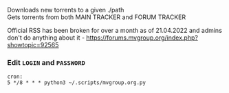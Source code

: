 Downloads new torrents to a given ./path  
Gets torrents from both MAIN TRACKER and FORUM TRACKER

Official RSS has been broken for over a month as of 21.04.2022 and admins don't do anything about it - https://forums.mvgroup.org/index.php?showtopic=92565

### Edit `LOGIN` and `PASSWORD`
```
cron:   
5 */8 * * * python3 ~/.scripts/mvgroup.org.py
```
